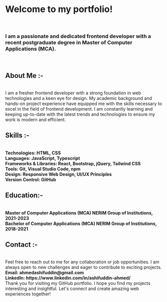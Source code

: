 <h1>Welcome to my portfolio!</h1> 
<br>
<h3>I am a passionate and dedicated frontend developer with a recent postgraduate degree in Master of Computer Applications (MCA).</h3>
<br>
<h2>About Me :-</h2>
<br>
I am a fresher frontend developer with a strong foundation in web technologies and a keen eye for design. My academic background and hands-on project experience have equipped me with the skills necessary to excel in the field of frontend development. I am constantly learning and keeping up-to-date with the latest trends and technologies to ensure my work is modern and efficient.

<h2>Skills :-</h2> 
<br>
<b>
Technologies: HTML, CSS <br>
Languages: JavaScript, Typescript <br>
Frameworks & Libraries: React, Bootstrap, jQuery, Tailwind CSS <br>
Tools: Git, Visual Studio Code, npm <br>
Design: Responsive Web Design, UI/UX Principles <br>
Version Control: GitHub <br>
</b>

<h2>Education:-</h2>
<br>
<b>
Master of Computer Applications (MCA)
NERIM Group of Institutions, 2021-2023
 <br>
Bachelor of Computer Applications (MCA)
NERIM Group of Institutions, 2018-2021
</b>

<h2>Contact :-</h2> 
<br>
Feel free to reach out to me for any collaboration or job opportunities. I am always open to new challenges and eager to contribute to exciting projects.
<br>
<b>
Email: ahmedashifuddin@gmail.com <br>
LinkedIn: https://www.linkedin.com/in/ashifuddin-ahmed/
</b>
<br>
Thank you for visiting my GitHub portfolio. I hope you find my projects interesting and insightful. Let's connect and create amazing web experiences together!
